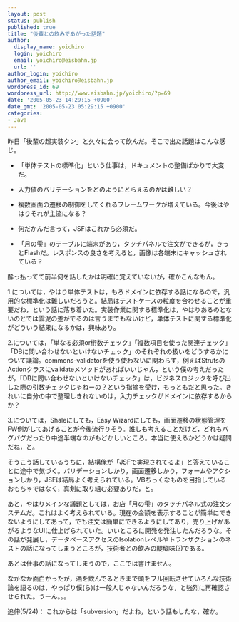 ```yaml
---
layout: post
status: publish
published: true
title: "後輩との飲みであがった話題"
author:
  display_name: yoichiro
  login: yoichiro
  email: yoichiro@eisbahn.jp
  url: ''
author_login: yoichiro
author_email: yoichiro@eisbahn.jp
wordpress_id: 69
wordpress_url: http://www.eisbahn.jp/yoichiro/?p=69
date: '2005-05-23 14:29:15 +0900'
date_gmt: '2005-05-23 05:29:15 +0900'
categories:
- Java
---
```


昨日「後輩の超実装クン」と久々に会って飲んだ。そこで出た話題はこんな感じ。

* 「単体テストの標準化」という仕事は，ドキュメントの整備ばかりで大変だ。

* 入力値のバリデーションをどのようにとらえるのかは難しい？

* 複数画面の遷移の制御をしてくれるフレームワークが増えている。今後はやはりそれが主流になる？

* 何だかんだ言って，JSFはこれから必須だ。

* 「月の雫」のテーブルに端末があり，タッチパネルで注文ができるが，きっとFlashだ。レスポンスの良さを考えると，画像は各端末にキャッシュされている？

酔っ払ってて前半何を話したかは明確に覚えていないが，確かこんなもん。

1.については，やはり単体テストは，もろドメインに依存する話になるので，汎用的な標準化は難しいだろうと。結局はテストケースの粒度を合わせることが重要だね，という話に落ち着いた。実装作業に関する標準化は，やはりあるのとないのとでは雲泥の差がでるのは言うまでもないけど，単体テストに関する標準化がどういう結果になるかは，興味あり。

2.については，「単なる必須or桁数チェック」「複数項目を使った関連チェック」「DBに問い合わせないといけないチェック」のそれぞれの扱いをどうするかについて議論。commons-validatorを使う使わないに関わらず，例えばStrutsのActionクラスにvalidateメソッドがあればいいじゃん，という僕の考えだったが，「DBに問い合わせないといけないチェック」は，ビジネスロジックを呼び出した際の引数チェックじゃねーの？という指摘を受け，もっともだと思った。きれいに自分の中で整理しきれないのは，入力チェックがドメインに依存するからか？

3.については，Shaleにしても，Easy Wizardにしても，画面遷移の状態管理をFW側がしてあげることが今後流行りそう。誰しも考えることだけど，どれもバグバグだったり中途半端なのがもどかしいところ。本当に使えるかどうかは疑問だね，と。

そうこう話しているうちに，結構俺が「JSFで実現されてるよ」と答えていることに途中で気づく。バリデーションしかり，画面遷移しかり，フォームやアクションしかり，JSFは結局よく考えられている。VBちっくなものを目指しているおもちゃではなく，真剣に取り組む必要ありだ，と。

あと，やはりメインな議題としては，お店「月の雫」のタッチパネル式の注文システムだ。これはよく考えられている。現在の金額を表示することが簡単にできないようにしてあって，でも注文は簡単にできるようにしてあり，売り上げがあがるようなUIに仕上げられていた。いいところに開発を発注したんだろうな。その話が発展し，データベースアクセスのIsolationレベルやトランザクションのネストの話になってしまうところが，技術者との飲みの醍醐味(?)である。

あとは仕事の話になってしまうので，ここでは書けません。

なかなか面白かったが，酒を飲んでるときまで頭をフル回転させていろんな技術論を語るのは，やっぱり僕(ら)は一般人じゃないんだろうな，と強烈に再確認させられた。うーん。。。

追伸(5/24)： これからは「subversion」だよね，という話もしたな，確か。
